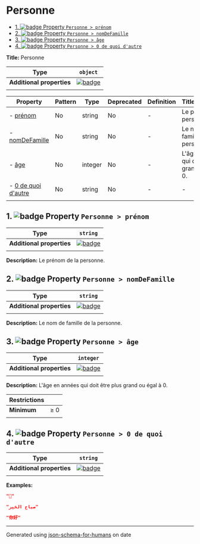 # Personne

- [1. ![badge](https://img.shields.io/badge/Optional-yellow) Property `Personne > prénom`](#pr_nom)
- [2. ![badge](https://img.shields.io/badge/Optional-yellow) Property `Personne > nomDeFamille`](#nomDeFamille)
- [3. ![badge](https://img.shields.io/badge/Optional-yellow) Property `Personne > âge`](#a_ge)
- [4. ![badge](https://img.shields.io/badge/Optional-yellow) Property `Personne > 0 de quoi d'autre`](#a0_de_quoi_d_autre)

**Title:** Personne

| Type                      | `object`                                                                                                            |
| ------------------------- | ------------------------------------------------------------------------------------------------------------------- |
| **Additional properties** | [![badge](https://img.shields.io/badge/Any+type-allowed-green)](# "Additional Properties of any type are allowed.") |
|                           |                                                                                                                     |

| Property                                    | Pattern | Type    | Deprecated | Definition | Title/Description                                     |
| ------------------------------------------- | ------- | ------- | ---------- | ---------- | ----------------------------------------------------- |
| - [prénom](#pr_nom )                        | No      | string  | No         | -          | Le prénom de la personne.                             |
| - [nomDeFamille](#nomDeFamille )            | No      | string  | No         | -          | Le nom de famille de la personne.                     |
| - [âge](#a_ge )                             | No      | integer | No         | -          | L'âge en années qui doit être plus grand ou égal à 0. |
| - [0 de quoi d'autre](#a0_de_quoi_d_autre ) | No      | string  | No         | -          | -                                                     |
|                                             |         |         |            |            |                                                       |

## <a name="pr_nom"></a>1. ![badge](https://img.shields.io/badge/Optional-yellow) Property `Personne > prénom`

| Type                      | `string`                                                                                                            |
| ------------------------- | ------------------------------------------------------------------------------------------------------------------- |
| **Additional properties** | [![badge](https://img.shields.io/badge/Any+type-allowed-green)](# "Additional Properties of any type are allowed.") |
|                           |                                                                                                                     |

**Description:** Le prénom de la personne.

## <a name="nomDeFamille"></a>2. ![badge](https://img.shields.io/badge/Optional-yellow) Property `Personne > nomDeFamille`

| Type                      | `string`                                                                                                            |
| ------------------------- | ------------------------------------------------------------------------------------------------------------------- |
| **Additional properties** | [![badge](https://img.shields.io/badge/Any+type-allowed-green)](# "Additional Properties of any type are allowed.") |
|                           |                                                                                                                     |

**Description:** Le nom de famille de la personne.

## <a name="a_ge"></a>3. ![badge](https://img.shields.io/badge/Optional-yellow) Property `Personne > âge`

| Type                      | `integer`                                                                                                           |
| ------------------------- | ------------------------------------------------------------------------------------------------------------------- |
| **Additional properties** | [![badge](https://img.shields.io/badge/Any+type-allowed-green)](# "Additional Properties of any type are allowed.") |
|                           |                                                                                                                     |

**Description:** L'âge en années qui doit être plus grand ou égal à 0.

| Restrictions |        |
| ------------ | ------ |
| **Minimum**  | &ge; 0 |
|              |        |

## <a name="a0_de_quoi_d_autre"></a>4. ![badge](https://img.shields.io/badge/Optional-yellow) Property `Personne > 0 de quoi d'autre`

| Type                      | `string`                                                                                                            |
| ------------------------- | ------------------------------------------------------------------------------------------------------------------- |
| **Additional properties** | [![badge](https://img.shields.io/badge/Any+type-allowed-green)](# "Additional Properties of any type are allowed.") |
|                           |                                                                                                                     |

**Examples:** 

```json
"🖖"
```

```json
"صباح الخير"
```

```json
"你好"
```

----------------------------------------------------------------------------------------------------------------------------
Generated using [json-schema-for-humans](https://github.com/coveooss/json-schema-for-humans) on date
